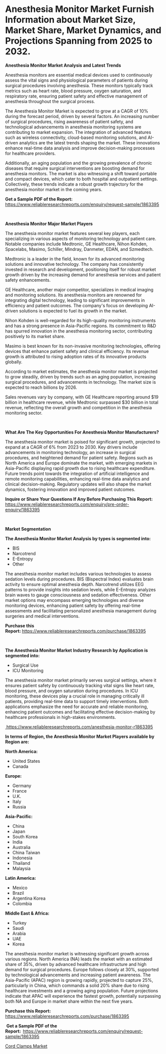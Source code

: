 <p><h1>Anesthesia Monitor Market Furnish Information about Market Size, Market Share, Market Dynamics, and Projections Spanning from 2025 to 2032.</h1></p><p><strong>Anesthesia Monitor Market Analysis and Latest Trends</strong></p>
<p><p>Anesthesia monitors are essential medical devices used to continuously assess the vital signs and physiological parameters of patients during surgical procedures involving anesthesia. These monitors typically track metrics such as heart rate, blood pressure, oxygen saturation, and respiratory rate, ensuring patient safety and effective management of anesthesia throughout the surgical process.</p><p>The Anesthesia Monitor Market is expected to grow at a CAGR of 10% during the forecast period, driven by several factors. An increasing number of surgical procedures, rising awareness of patient safety, and technological advancements in anesthesia monitoring systems are contributing to market expansion. The integration of advanced features such as wireless connectivity, cloud-based monitoring solutions, and AI-driven analytics are the latest trends shaping the market. These innovations enhance real-time data analysis and improve decision-making processes for healthcare providers.</p><p>Additionally, an aging population and the growing prevalence of chronic diseases that require surgical interventions are boosting demand for anesthesia monitors. The market is also witnessing a shift toward portable and compact devices, which cater to both hospital and outpatient settings. Collectively, these trends indicate a robust growth trajectory for the anesthesia monitor market in the coming years.</p></p>
<p><strong>Get a Sample PDF of the Report:&nbsp;</strong> <a href="https://www.reliableresearchreports.com/enquiry/request-sample/1863395?utm_campaign=2117&utm_medium=2&utm_source=Github&utm_content=ia&utm_term=04032025&utm_id=anesthesia-monitor">https://www.reliableresearchreports.com/enquiry/request-sample/1863395</a></p>
<p>&nbsp;</p>
<p><strong>Anesthesia Monitor Major Market Players</strong></p>
<p><p>The anesthesia monitor market features several key players, each specializing in various aspects of monitoring technology and patient care. Notable companies include Medtronic, GE Healthcare, Nihon Kohden, Spacelabs, Masimo, Schiller, Mindray, Danmeter, EDAN, and Szmedtech.</p><p>Medtronic is a leader in the field, known for its advanced monitoring solutions and innovative technology. The company has consistently invested in research and development, positioning itself for robust market growth driven by the increasing demand for anesthesia services and patient safety enhancements.</p><p>GE Healthcare, another major competitor, specializes in medical imaging and monitoring solutions. Its anesthesia monitors are renowned for integrating digital technology, leading to significant improvements in efficiency and patient outcomes. The company's focus on developing AI-driven solutions is expected to fuel its growth in the market.</p><p>Nihon Kohden is well-regarded for its high-quality monitoring instruments and has a strong presence in Asia-Pacific regions. Its commitment to R&D has spurred innovation in the anesthesia monitoring sector, contributing positively to its market share.</p><p>Masimo is best known for its non-invasive monitoring technologies, offering devices that enhance patient safety and clinical efficiency. Its revenue growth is attributed to rising adoption rates of its innovative products globally.</p><p>According to market estimates, the anesthesia monitor market is projected to grow steadily, driven by trends such as an aging population, increasing surgical procedures, and advancements in technology. The market size is expected to reach billions by 2026.</p><p>Sales revenues vary by company, with GE Healthcare reporting around $19 billion in healthcare revenue, while Medtronic surpassed $30 billion in total revenue, reflecting the overall growth and competition in the anesthesia monitoring sector.</p></p>
<p>&nbsp;</p>
<p><strong>What Are The Key Opportunities For Anesthesia Monitor Manufacturers?</strong></p>
<p><p>The anesthesia monitor market is poised for significant growth, projected to expand at a CAGR of 6% from 2023 to 2030. Key drivers include advancements in monitoring technology, an increase in surgical procedures, and heightened demand for patient safety. Regions such as North America and Europe dominate the market, with emerging markets in Asia-Pacific displaying rapid growth due to rising healthcare expenditure. Future trends point towards the integration of artificial intelligence and remote monitoring capabilities, enhancing real-time data analytics and clinical decision-making. Regulatory updates will also shape the market dynamics, fostering innovation and improved patient outcomes.</p></p>
<p><strong>Inquire or Share Your Questions If Any Before Purchasing This Report:</strong> <a href="https://www.reliableresearchreports.com/enquiry/pre-order-enquiry/1863395?utm_campaign=2117&utm_medium=2&utm_source=Github&utm_content=ia&utm_term=04032025&utm_id=anesthesia-monitor">https://www.reliableresearchreports.com/enquiry/pre-order-enquiry/1863395</a></p>
<p>&nbsp;</p>
<p><strong>Market Segmentation</strong></p>
<p><strong>The Anesthesia Monitor Market Analysis by types is segmented into:</strong></p>
<p><ul><li>BIS</li><li>Narcotrend</li><li>E-Entropy</li><li>Other</li></ul></p>
<p><p>The anesthesia monitor market includes various technologies to assess sedation levels during procedures. BIS (Bispectral Index) evaluates brain activity to ensure optimal anesthesia depth. Narcotrend utilizes EEG patterns to provide insights into sedation levels, while E-Entropy analyzes brain waves to gauge consciousness and sedation effectiveness. Other market options may encompass emerging technologies and diverse monitoring devices, enhancing patient safety by offering real-time assessments and facilitating personalized anesthesia management during surgeries and medical interventions.</p></p>
<p><strong>Purchase this Report:&nbsp;</strong><a href="https://www.reliableresearchreports.com/purchase/1863395?utm_campaign=2117&utm_medium=2&utm_source=Github&utm_content=ia&utm_term=04032025&utm_id=anesthesia-monitor">https://www.reliableresearchreports.com/purchase/1863395</a></p>
<p>&nbsp;</p>
<p><strong>The Anesthesia Monitor Market Industry Research by Application is segmented into:</strong></p>
<p><ul><li>Surgical Use</li><li>ICU Monitoring</li></ul></p>
<p><p>The anesthesia monitor market primarily serves surgical settings, where it ensures patient safety by continuously tracking vital signs like heart rate, blood pressure, and oxygen saturation during procedures. In ICU monitoring, these devices play a crucial role in managing critically ill patients, providing real-time data to support timely interventions. Both applications emphasize the need for accurate and reliable monitoring, enhancing patient outcomes and facilitating effective decision-making by healthcare professionals in high-stakes environments.</p></p>
<p><a href="https://www.reliableresearchreports.com/anesthesia-monitor-r1863395?utm_campaign=2117&utm_medium=2&utm_source=Github&utm_content=ia&utm_term=04032025&utm_id=anesthesia-monitor">&nbsp;https://www.reliableresearchreports.com/anesthesia-monitor-r1863395</a></p>
<p><strong>In terms of Region, the Anesthesia Monitor Market Players available by Region are:</strong></p>
<p>
    <p> <strong> North America: </strong>
        <ul>
            <li>United States</li>
            <li>Canada</li>
        </ul>
        </p> 
    <p> <strong> Europe: </strong>
        <ul>
            <li>Germany</li>
            <li>France</li>
            <li>U.K.</li>
            <li>Italy</li>
            <li>Russia</li>
        </ul>
        </p> 
    <p> <strong> Asia-Pacific: </strong>
        <ul>
            <li>China</li>
            <li>Japan</li>
            <li>South Korea</li>
            <li>India</li>
            <li>Australia</li>
            <li>China Taiwan</li>
            <li>Indonesia</li>
            <li>Thailand</li>
            <li>Malaysia</li>
        </ul>
        </p> 
    <p> <strong> Latin America: </strong>
        <ul>
            <li>Mexico</li>
            <li>Brazil</li>
            <li>Argentina Korea</li>
            <li>Colombia</li>
        </ul>
        </p> 
    <p> <strong> Middle East & Africa: </strong>
        <ul>
            <li>Turkey</li>
            <li>Saudi</li>
            <li>Arabia</li>
            <li>UAE</li>
            <li>Korea</li>
        </ul>
    </p>
    </p>
<p><p>The anesthesia monitor market is witnessing significant growth across various regions. North America (NA) leads the market with an estimated share of 35%, driven by advanced healthcare infrastructure and high demand for surgical procedures. Europe follows closely at 30%, supported by technological advancements and increasing patient awareness. The Asia-Pacific (APAC) region is growing rapidly, projected to capture 25%, particularly in China, which commands a solid 20% share due to rising healthcare investments and a growing aging population. Future projections indicate that APAC will experience the fastest growth, potentially surpassing both NA and Europe in market share within the next five years.</p></p>
<p><strong>Purchase this Report: </strong><a href="https://www.reliableresearchreports.com/purchase/1863395?utm_campaign=2117&utm_medium=2&utm_source=Github&utm_content=ia&utm_term=04032025&utm_id=anesthesia-monitor">https://www.reliableresearchreports.com/purchase/1863395</a></p>
<p>&nbsp;<strong>Get a Sample PDF of the Report:&nbsp;&nbsp;</strong><a href="https://www.reliableresearchreports.com/enquiry/request-sample/1863395?utm_campaign=2117&utm_medium=2&utm_source=Github&utm_content=ia&utm_term=04032025&utm_id=anesthesia-monitor">https://www.reliableresearchreports.com/enquiry/request-sample/1863395</a></p>
<p><strong></strong></p>
<p><p><a href="https://github.com/nathandecarvalho/Market-Research-Report-List-6/blob/main/cord-clamps-market.md?utm_campaign=2117&utm_medium=2&utm_source=Github&utm_content=ia&utm_term=04032025&utm_id=anesthesia-monitor">Cord Clamps Market</a></p></p>